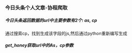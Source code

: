 ### 今日头条个人文章-协程爬取
##### 今日头条返回数据的url中主要参数有2个: as, cp
通过搜索cp，找到生成该字段的js,然后通过python重新编写生成
##### get_honey获取url中的As，cp参数


